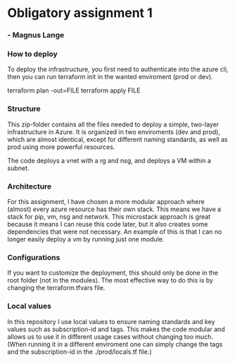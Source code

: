 # Obligatory assignment 1
### - Magnus Lange


### How to deploy 
To deploy the infrastructure, you first need to authenticate into the azure cli, then you can run terraform init in the wanted enviroment (prod or dev).



terraform plan -out=FILE
terraform apply FILE 

### Structure 
This zip-folder contains all the files needed to deploy a simple, two-layer infrastructure in Azure. It is organized in two enviroments (dev and prod), which are almost identical, except for different naming standards, as well as prod using more powerful resources. 

The code deploys a vnet with a rg and nsg, and deploys a VM within a subnet. 

### Architecture
For this assignment, I have chosen a more modular approach where (almost) every azure resource has their own stack. This means we have a stack for pip, vm, nsg and network. This microstack approach is great because it means I can reuse this code later, but it also creates some dependencies that were not necessary. An example of this is that I can no longer easily deploy a vm by running just one module. 




### Configurations 
If you want to customize the deployment, this should only be done in the root folder (not in the modules). The most effective way to do this is by changing the terraform.tfvars file. 

### Local values
In this repository I use local values to ensure naming standards and key values such as subscription-id and tags. This makes the code modular and allows us to use it in different usage cases without changing too much. (When running it in a different enviroment one can simply change the tags and the subscription-id in the ./prod/locals.tf file.)
